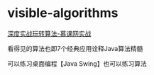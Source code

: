 # visible-algorithms

[深度实战玩转算法-慕课网实战](https://coding.imooc.com/class/138.html)

看得见的算法也即7个经典应用诠释Java算法精髓

可以练习桌面编程【Java Swing】也可以练习算法
